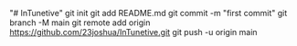 "# InTunetive"  git init git add README.md git commit -m "first commit" git branch -M main git remote add origin https://github.com/23joshua/InTunetive.git git push -u origin main
